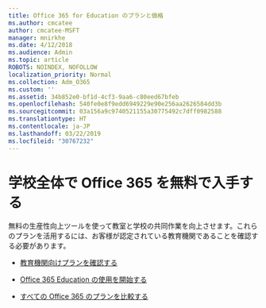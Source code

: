 ```yaml
---
title: Office 365 for Education のプランと価格
ms.author: cmcatee
author: cmcatee-MSFT
manager: mnirkhe
ms.date: 4/12/2018
ms.audience: Admin
ms.topic: article
ROBOTS: NOINDEX, NOFOLLOW
localization_priority: Normal
ms.collection: Adm_O365
ms.custom: ''
ms.assetid: 34b852e0-bf1d-4cf3-9aa6-c80eed67bfeb
ms.openlocfilehash: 540fe0e8f9edd6949229e90e256aa2626584dd3b
ms.sourcegitcommit: 03a156a9c9740521155a30775492c7dff0982588
ms.translationtype: HT
ms.contentlocale: ja-JP
ms.lasthandoff: 03/22/2019
ms.locfileid: "30767232"
---
```

# <a name="get-office-365-free-for-your-entire-school"></a>学校全体で Office 365 を無料で入手する

無料の生産性向上ツールを使って教室と学校の共同作業を向上させます。これらのプランを活用するには、お客様が認定されている教育機関であることを確認する必要があります。
  
- [教育機関向けプランを確認する](https://products.office.com/academic/compare-office-365-education-plans)
    
- [Office 365 Education の使用を開始する](https://support.office.com/article/ab02abe5-a1ee-458c-b749-5b44416ccf1)
    
- [すべての Office 365 のプランを比較する](https://products.office.com/business/compare-more-office-365-for-business-plans)
    

